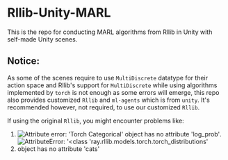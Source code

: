 # Rllib-Unity-MARL
This is the repo for conducting MARL algorithms from Rllib in Unity with self-made Unity scenes.

## Notice:
As some of the scenes require to use `MultiDiscrete` datatype for their action space and Rllib's support for `MultiDiscrete` while using algorithms implemented by `torch` is not enough as some errors will emerge, this repo also provides customized `Rllib` and `ml-agents` which is from `unity`. It's recommended however, not required, to use our customized `Rllib`.

If using the original `Rllib`, you might encounter problems like:
1.  ![Attribute error: 'Torch Categorical' object has no attribute 'log_prob'](https://discuss.ray.io/t/running-into-attributeerror-torchcategorical-object-has-no-attribute-log-prob-when-training-mappo-in-a-unity-scene/12321/4?u=sebastianenyu).
2. ![AttributeError: '<class 'ray.rllib.models.torch.torch_distributions' object has no attribute 'cats'](https://github.com/ray-project/ray/issues/39421)

